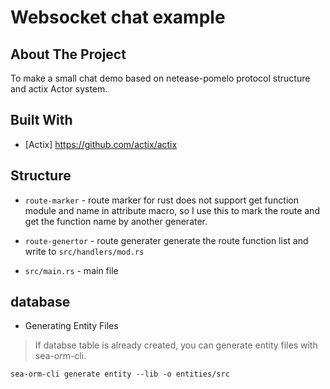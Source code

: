 # Websocket chat example

## About The Project

To make a small chat demo based on netease-pomelo protocol structure and actix Actor system.

## Built With

* [Actix] <https://github.com/actix/actix>

## Structure

* `route-marker` - route marker
  for rust does not support get function module and name in attribute macro, so I use this to mark the route and get the function name by another generater.

* `route-genertor` - route generater
  generate the route function list and write to `src/handlers/mod.rs`

* `src/main.rs` - main file

## database

* Generating Entity Files

> If databse table is already created, you can generate entity files with sea-orm-cli.

```shell
sea-orm-cli generate entity --lib -o entities/src
```
